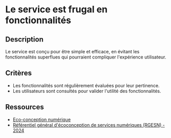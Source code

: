 # Le service est frugal en fonctionnalités

## Description

Le service est conçu pour être simple et efficace, en évitant les
fonctionnalités superflues qui pourraient compliquer l'expérience utilisateur.

## Critères

- Les fonctionnalités sont régulièrement évaluées pour leur pertinence.
- Les utilisateurs sont consultés pour valider l'utilité des
fonctionnalités.

## Ressources

- [Eco-conception numérique](https://ecoconception-numerique.com/)
- [Référentiel général d'écoconception de services numériques (RGESN) - 2024](https://ecoresponsable.numerique.gouv.fr/publications/referentiel-general-ecoconception/)
